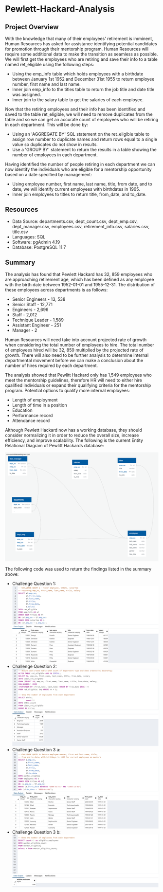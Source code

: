 # Pewlett-Hackard-Analysis

## Project Overview
With the knowledge that many of their employees' retirement is imminent, Human Resources has asked for assistance identifying potential 
candidates for promotion through their mentorship program. Human Resources will require some additional data to make the transition as seamless as possible. We will first get the employees who are retiring and save their info to a table named ret_eligible using the following steps:
* Using the emp_info table which holds employees with a birthdate between January 1st 1952 and December 31st 1955 to return employee number, first name and last name.
* Inner join emp_info to the titles table to return the job title and date title was assigned.
* Inner join to the salary table to get the salaries of each employee.

Now that the retiring employees and their info has been identified and saved to the table ret_eligible, we will need to remove duplicates from the table and so we can get an accurate count of employees who will be retiring in each department. This will be done by:
* Using an 'AGGREGATE BY' SQL statement on the ret_eligible table to assign row number to duplicate names and return rows equal to a single value so duplicates do not show in results.
* Use a 'GROUP BY' statement to return the results in a table showing the number of employees in each department.

Having identified the number of people retiring in each department we can now identify the individuals who are eligible for a mentorship opportunity based on a date specified by management:
* Using employee number, first name, last name, title, from date, and to date, we will identify current employees with birthdates in 1965.
* Inner join employees to titles to return title, from_date, and to_date.

## Resources
* Data Source: departments.csv, dept_count.csv, dept_emp.csv, dept_manager.csv, employees.csv, retirement_info.csv, salaries.csv, title.csv
* Languages: SQL
* Software: pgAdmin 4.19
* Database: PostgreSQL 11.7

## Summary

The analysis has found that Pewlett Hackard has 32, 859 employees who are approaching retirement age, which has been defined as any employee with the birth date between 1952-01-01 and 1955-12-31. The distribution of these employees across departments is as follows:
* Senior Engineers - 13, 538 
* Senior Staff - 12,771
* Engineers - 2,696
* Staff - 2,012
* Technique Leader - 1,589
* Assistant Engineer - 251
* Manager - 2

Human Resources will need take into account projected rate of growth when considering the total number of employees to hire. The total number of employees hired will be 32, 859 multiplied by the projected rate of growth. There will also need to be further analysis to determine internal departmental movement before we can make a conclusion about the number of hires required by each department.

The analysis showed that Pewlitt Hackard only has 1,549 employees who meet the mentorship guidelines, therefore HR will need to either hire qualified individuals or expand their qualifying criteria for the mentorship program. Potential options to qualify more internal employees:
* Length of employment
* Length of time in a position
* Education
* Performance record
* Attendance record

Although Pewlett Hackard now has a working database, they should consider normalizing it in order to reduce the overall size, increase efficiency, and improve scalability. The following is the current Entity Relational Diagram of Pewlitt Hackards database:

![ERD](erd/EmployeeDB.png)

The following code was used to return the findings listed in the summary above:
* Challenge Question 1:
![CH1](code_snaps/1a.png)  
* Challenge Question 2:
![CH2](code_snaps/2ab.png) 
* Challenge Question 3 a:
![CH3a](code_snaps/3a.png) 
* Challenge Question 3 b:
![CH3b](code_snaps/3b.png) 
